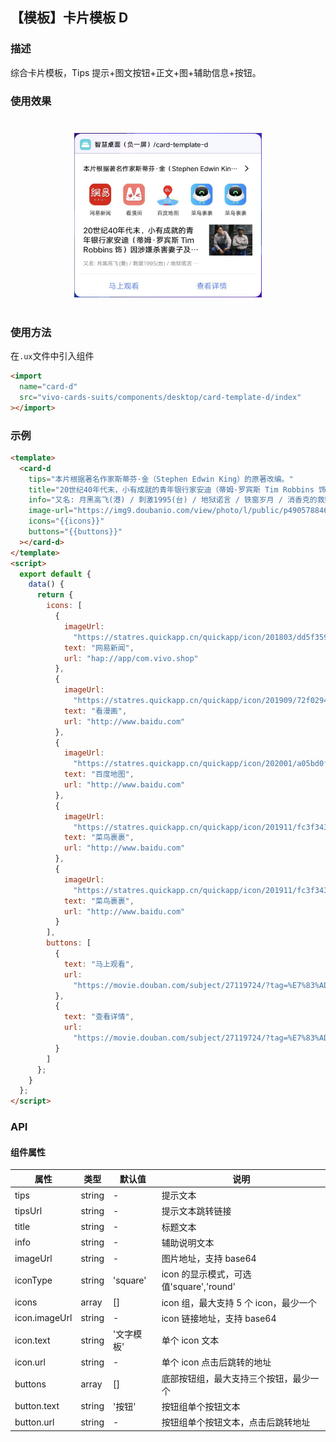 ## 【模板】卡片模板 D

### 描述

综合卡片模板，Tips 提示+图文按钮+正文+图+辅助信息+按钮。

### 使用效果

<div style="text-align: center;margin: 40px;">
<img src="../../assets/desktop-template-d.png" style="width:300px" alt="template-d"/>
</div>

### 使用方法

在`.ux`文件中引入组件

```html
<import
  name="card-d"
  src="vivo-cards-suits/components/desktop/card-template-d/index"
></import>
```

### 示例

```html
<template>
  <card-d
    tips="本片根据著名作家斯蒂芬·金（Stephen Edwin King）的原著改编。"
    title="20世纪40年代末，小有成就的青年银行家安迪（蒂姆·罗宾斯 Tim Robbins 饰）因涉嫌杀害妻子及她的情人而锒铛入狱。在这座名为肖申克的监狱内，希望似乎虚无缥缈，终身监禁的惩罚无疑注定了安迪接下来灰暗绝望的人生。未过多久，安迪尝试接近囚犯中颇有声望的瑞德（摩根·弗里曼 Morgan Freeman 饰），请求对方帮自己搞来小锤子。以此为契机，二人逐渐熟稔，安迪也仿佛在鱼龙混杂、罪恶横生、黑白混淆的牢狱中找到属于自己的求生之道。他利用自身的专业知识，帮助监狱管理层逃税、洗黑钱，同时凭借与瑞德的交往在犯人中间也渐渐受到礼遇。表面看来，他已如瑞德那样对那堵高墙从憎恨转变为处之泰然，但是对自由的渴望仍促使他朝着心中的希望和目标前进。而关于其罪行的真相，似乎更使这一切朝前推进了一步……"
    info="又名: 月黑高飞(港) / 刺激1995(台) / 地狱诺言 / 铁窗岁月 / 消香克的救赎"
    image-url="https://img9.doubanio.com/view/photo/l/public/p490578846.webp"
    icons="{{icons}}"
    buttons="{{buttons}}"
  ></card-d>
</template>
<script>
  export default {
    data() {
      return {
        icons: [
          {
            imageUrl:
              "https://statres.quickapp.cn/quickapp/icon/201803/dd5f359e/f4e9449535a1e2141eda5a063c028bff.png",
            text: "网易新闻",
            url: "hap://app/com.vivo.shop"
          },
          {
            imageUrl:
              "https://statres.quickapp.cn/quickapp/icon/201909/72f02942/e3a0e7c80c26eff2765e74450585a0dc.png",
            text: "看漫画",
            url: "http://www.baidu.com"
          },
          {
            imageUrl:
              "https://statres.quickapp.cn/quickapp/icon/202001/a05bd0fb/d60d379bcba70a33119e9f74079f37c0.png",
            text: "百度地图",
            url: "http://www.baidu.com"
          },
          {
            imageUrl:
              "https://statres.quickapp.cn/quickapp/icon/201911/fc3f343a/55892ef474922a4996bf2b7fe759e983.png",
            text: "菜鸟裹裹",
            url: "http://www.baidu.com"
          },
          {
            imageUrl:
              "https://statres.quickapp.cn/quickapp/icon/201911/fc3f343a/55892ef474922a4996bf2b7fe759e983.png",
            text: "菜鸟裹裹",
            url: "http://www.baidu.com"
          }
        ],
        buttons: [
          {
            text: "马上观看",
            url:
              "https://movie.douban.com/subject/27119724/?tag=%E7%83%AD%E9%97%A8&from=gaia"
          },
          {
            text: "查看详情",
            url:
              "https://movie.douban.com/subject/27119724/?tag=%E7%83%AD%E9%97%A8&from=gaia"
          }
        ]
      };
    }
  };
</script>
```

### API

#### 组件属性

| 属性          | 类型   | 默认值     | 说明                                    |
| ------------- | ------ | ---------- | --------------------------------------- |
| tips          | string | -          | 提示文本                                |
| tipsUrl       | string | -          | 提示文本跳转链接                        |
| title         | string | -          | 标题文本                                |
| info          | string | -          | 辅助说明文本                            |
| imageUrl      | string | -          | 图片地址，支持 base64                   |
| iconType      | string | 'square'   | icon 的显示模式，可选值'square','round' |
| icons         | array  | []         | icon 组，最大支持 5 个 icon，最少一个   |
| icon.imageUrl | string | -          | icon 链接地址，支持 base64              |
| icon.text     | string | '文字模板' | 单个 icon 文本                          |
| icon.url      | string | -          | 单个 icon 点击后跳转的地址              |
| buttons       | array  | []         | 底部按钮组，最大支持三个按钮，最少一个  |
| button.text   | string | '按钮'     | 按钮组单个按钮文本                      |
| button.url    | string | -          | 按钮组单个按钮文本，点击后跳转地址      |

